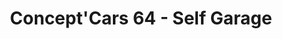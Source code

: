 ---
title: "Concept'Cars 64 - Self Garage"
url: /bayonne/conceptcars-64-self-garage/
shop: réparation de voitures
---
